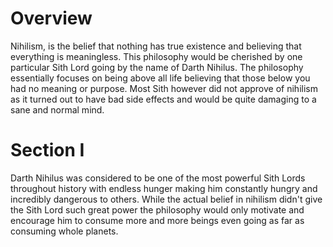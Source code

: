 # Overview
Nihilism, is the belief that nothing has true existence and believing that everything is meaningless.
This philosophy would be cherished by one particular Sith Lord going by the name of Darth Nihilus.
The philosophy essentially focuses on being above all life believing that those below you had no meaning or purpose.
Most Sith however did not approve of nihilism as it turned out to have bad side effects and would be quite damaging to a sane and normal mind.

# Section I
Darth Nihilus was considered to be one of the most powerful Sith Lords throughout history with endless hunger making him constantly hungry and incredibly dangerous to others.
While the actual belief in nihilism didn't give the Sith Lord such great power the philosophy would only motivate and encourage him to consume more and more beings even going as far as consuming whole planets.